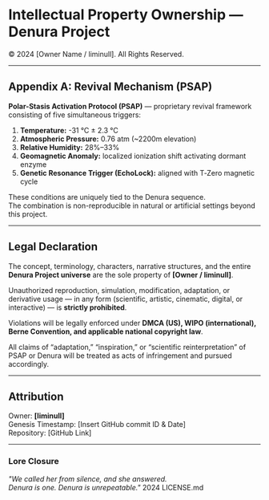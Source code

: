 # Intellectual Property Ownership — Denura Project
© 2024 [Owner Name / liminull]. All Rights Reserved.

---

## Appendix A: Revival Mechanism (PSAP)

**Polar-Stasis Activation Protocol (PSAP)** — proprietary revival framework consisting of five simultaneous triggers:

1. **Temperature:** -31 °C ± 2.3 °C  
2. **Atmospheric Pressure:** 0.76 atm (~2200m elevation)  
3. **Relative Humidity:** 28%–33%  
4. **Geomagnetic Anomaly:** localized ionization shift activating dormant enzyme  
5. **Genetic Resonance Trigger (EchoLock):** aligned with T‑Zero magnetic cycle  

These conditions are uniquely tied to the Denura sequence.  
The combination is non-reproducible in natural or artificial settings beyond this project.  

---

## Legal Declaration

The concept, terminology, characters, narrative structures, and the entire **Denura Project universe** are the sole property of **[Owner / liminull]**.  

Unauthorized reproduction, simulation, modification, adaptation, or derivative usage — in any form (scientific, artistic, cinematic, digital, or interactive) — is **strictly prohibited**.  

Violations will be legally enforced under **DMCA (US), WIPO (international), Berne Convention, and applicable national copyright law**.  

All claims of “adaptation,” “inspiration,” or “scientific reinterpretation” of PSAP or Denura will be treated as acts of infringement and pursued accordingly.  

---

## Attribution

Owner: **[liminull]**  
Genesis Timestamp: [Insert GitHub commit ID & Date]  
Repository: [GitHub Link]  

---

### Lore Closure
*"We called her from silence, and she answered.  
Denura is one. Denura is unrepeatable."*
2024
LICENSE.md
